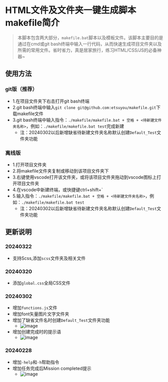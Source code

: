 # HTML文件及文件夹一键生成脚本makefile简介
> 本脚本包含两大部分，`makefile.bat`脚本以及模板文件。该脚本主要目的是通过在cmd或git bash终端中输入一行代码，从而快速生成项目文件夹以及所需的常用文件。省时省力，真是居家旅行，练习HTML/CSS/JS的必备神器~
## 使用方法
### git版（推荐）
- 1.在项目文件夹下右击打开git bash终端
- 2.git bash终端中输入`git clone git@github.com:etsuyou/makefile.git`下载makefile文件
- 3.git bash终端中输入指令：`./makefile/makefile.bat + 空格 + <待新建文件夹名称>`，例如：`./makefile/makefile.bat test`完成新建
  - 注：20240302以后新增缺省待新建文件夹名称默认创建`Default_Test`文件夹功能
### 离线版
- 1.打开项目文件夹
- 2.将makefile文件夹复制或移动到该项目文件夹下
- 3.右键使用vscode打开该文件夹，或将该项目文件夹拖动到vscode图标上打开项目文件夹
- 4.在vscode中新建终端，或快捷键ctrl+shift+`
- 5.输入指令：`./makefile/makefile.bat + 空格 + <待新建文件夹名称>`，例如：`./makefile/makefile.bat test`
  - 注：20240302以后新增缺省待新建文件夹名称默认创建`Default_Test`文件夹功能
## 更新说明
### 20240322
- 支持Scss,添加`scss`文件夹及相关文件
### 20240320
- 添加`global.css`全局CSS文件
### 20240302
- 增加`functions.js`文件
- 增加font矢量图片文字文件夹
- 增加了缺省文件名时创建`Default_Test`文件夹功能
  - ![image](https://github.com/etsuyou/makefile/assets/156873223/aa789264-ac66-439b-9c61-63eb095826e3)
- 增加创建完成时的提示语
  - ![image](https://github.com/etsuyou/makefile/assets/156873223/57c866d4-d10c-45e7-83fc-6ef58b2705c0)
### 20240228
- 增加`-help`和`-h`帮助指令
- 增加任务完成后Mission completed提示
  - ![image](https://github.com/etsuyou/makefile/assets/156873223/3b21c133-2f7f-4bf6-98d6-23a9f31cb921)

